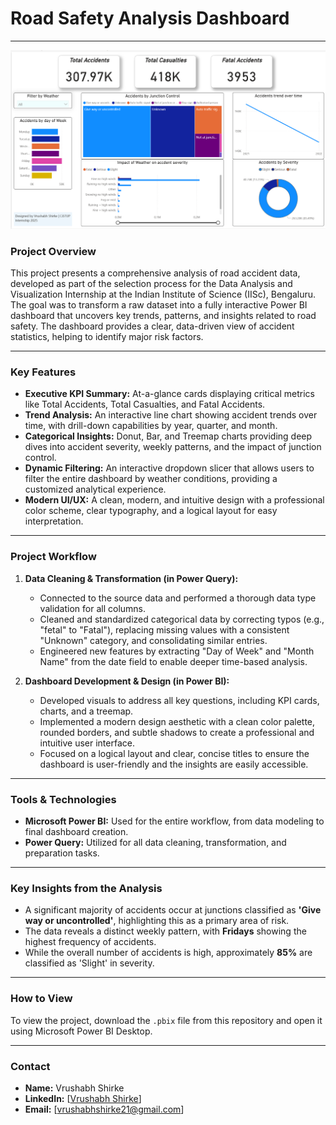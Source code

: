 # Road Safety Analysis Dashboard



---
![Dashboard Screenshot](https://raw.githubusercontent.com/Vrushabh-003/Data-Analysis-Dashboard/main/Dashboard.png)
### Project Overview

This project presents a comprehensive analysis of road accident data, developed as part of the selection process for the Data Analysis and Visualization Internship at the Indian Institute of Science (IISc), Bengaluru. The goal was to transform a raw dataset into a fully interactive Power BI dashboard that uncovers key trends, patterns, and insights related to road safety. The dashboard provides a clear, data-driven view of accident statistics, helping to identify major risk factors.

---

### Key Features

* **Executive KPI Summary:** At-a-glance cards displaying critical metrics like Total Accidents, Total Casualties, and Fatal Accidents.
* **Trend Analysis:** An interactive line chart showing accident trends over time, with drill-down capabilities by year, quarter, and month.
* **Categorical Insights:** Donut, Bar, and Treemap charts providing deep dives into accident severity, weekly patterns, and the impact of junction control.
* **Dynamic Filtering:** An interactive dropdown slicer that allows users to filter the entire dashboard by weather conditions, providing a customized analytical experience.
* **Modern UI/UX:** A clean, modern, and intuitive design with a professional color scheme, clear typography, and a logical layout for easy interpretation.

---

### Project Workflow

1.  **Data Cleaning & Transformation (in Power Query):**
    * Connected to the source data and performed a thorough data type validation for all columns.
    * Cleaned and standardized categorical data by correcting typos (e.g., "fetal" to "Fatal"), replacing missing values with a consistent "Unknown" category, and consolidating similar entries.
    * Engineered new features by extracting "Day of Week" and "Month Name" from the date field to enable deeper time-based analysis.

2.  **Dashboard Development & Design (in Power BI):**
    * Developed visuals to address all key questions, including KPI cards, charts, and a treemap.
    * Implemented a modern design aesthetic with a clean color palette, rounded borders, and subtle shadows to create a professional and intuitive user interface.
    * Focused on a logical layout and clear, concise titles to ensure the dashboard is user-friendly and the insights are easily accessible.

---

### Tools & Technologies

* **Microsoft Power BI:** Used for the entire workflow, from data modeling to final dashboard creation.
* **Power Query:** Utilized for all data cleaning, transformation, and preparation tasks.

---

### Key Insights from the Analysis

* A significant majority of accidents occur at junctions classified as **'Give way or uncontrolled'**, highlighting this as a primary area of risk.
* The data reveals a distinct weekly pattern, with **Fridays** showing the highest frequency of accidents.
* While the overall number of accidents is high, approximately **85%** are classified as 'Slight' in severity.

---

### How to View

To view the project, download the `.pbix` file from this repository and open it using Microsoft Power BI Desktop.

---

### Contact

* **Name:** Vrushabh Shirke
* **LinkedIn:** [[Vrushabh Shirke](https://in.linkedin.com/in/vrushabhshirke)]
* **Email:** [vrushabhshirke21@gmail.com]
